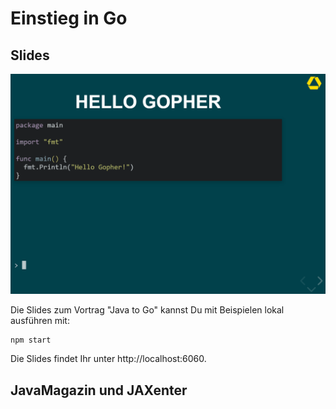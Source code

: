 # Einstieg in Go

## Slides

![alt text](./talk_teaser.gif)

Die Slides zum Vortrag "Java to Go" kannst Du mit Beispielen lokal ausführen mit:

    npm start

Die Slides findet Ihr unter http://localhost:6060.

## JavaMagazin und JAXenter
